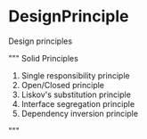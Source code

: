 # DesignPrinciple
Design principles

"""
Solid Principles
1. Single responsibility principle
2. Open/Closed principle
3. Liskov's substitution principle
4. Interface segregation principle
5. Dependency inversion principle

"""
